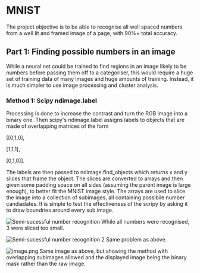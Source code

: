 # MNIST
The project objective is to be able to recognise all well spaced numbers from a well lit and framed image of a page, with 90%+ total accuracy.


## Part 1: Finding possible numbers in an image
While a neural net could be trained to find regions in an image likely to be numbers before passing them off to a categoriser, this would require a huge set of training data of many images and huge amounts of training. Instead, it is much simpler to use image processing and cluster analysis. 
### Method 1: Scipy ndimage.label
Processing is done to increase the contrast and turn the RGB image into a binary one. Then scipy's ndimage.label assigns labels to objects that are made of overlapping matrices of the form

[[0,1,0],

 [1,1,1],
 
 [0,1,0]].
 
The labels are then passed to ndimage.find_objects which returns x and y slices that frame the object. The slices are converted to arrays and then given some padding space on all sides (assuming the parent image is large enough), to better fit the MNIST image style. The arrays are used to slice the image into a collection of subimages, all containing possibile number candiadates. It is simple to test the effectiveness of the scripy by asking it to draw boundries around every sub image. 

![Semi-sucessful number recognition](https://i.postimg.cc/SsJBwTj1/numbers-Found.png)
While all numbers were recognised, 3 were sliced too small. 

![Semi-sucessful number recognition 2](https://i.postimg.cc/902BGz3P/image.png)
Same problem as above.

![image.png](https://i.postimg.cc/G3S28Vkt/image.png)
Same image as above, but showing the method with overlapping subimages allowed and the displayed image being the binary mask rather than the raw image. 
